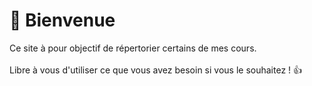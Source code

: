 # 👋 Bienvenue

Ce site à pour objectif de répertorier certains de mes cours.\
\
Libre à vous d'utiliser ce que vous avez besoin si vous le souhaitez ! :thumbsup:

